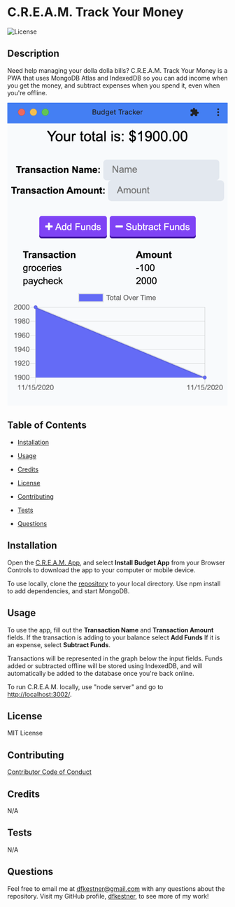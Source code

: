 # C.R.E.A.M. Track Your Money

![License](https://img.shields.io/badge/License-MIT%20License-lightblue.svg)

## Description

Need help managing your dolla dolla bills? C.R.E.A.M. Track Your Money is a PWA that uses MongoDB Atlas and IndexedDB so you can add income when you get the money, and subtract expenses when you spend it, even when you're offline.

![Track Your Money App Screen Shot](https://github.com/dfkestner/C.R.E.A.M.-Track-Your-Money/blob/main/public/images/AppScreenShot.png)

## Table of Contents

* [Installation](#installation)

* [Usage](#usage)

* [Credits](#credits)

* [License](#license)

* [Contributing](#contributing)

* [Tests](#tests)

* [Questions](#questions)

## Installation

Open the [C.R.E.A.M. App](https://creamtrackyourmoney.herokuapp.com/), and select **Install Budget App** from your Browser Controls to download the app to your computer or mobile device.

To use locally, clone the [repository](https://github.com/dfkestner/C.R.E.A.M.-Track-Your-Money) to your local directory. Use npm install to add dependencies, and start MongoDB.

## Usage

To use the app, fill out the **Transaction Name** and **Transaction Amount** fields. If the transaction is adding to your balance select **Add Funds** If it is an expense, select **Subtract Funds**.

Transactions will be represented in the graph below the input fields. Funds added or subtracted offline will be stored using IndexedDB, and will automatically be added to the database once you're back online.

To run C.R.E.A.M. locally, use "node server" and go to [http://localhost:3002/](http://localhost:3002/). 

## License

MIT License

## Contributing

[Contributor Code of Conduct](https://www.contributor-covenant.org/version/2/0/code_of_conduct/code_of_conduct.md)

## Credits 

N/A

## Tests

N/A

## Questions

Feel free to email me at dfkestner@gmail.com with any questions about the repository. Visit my GitHub profile, [dfkestner](https://github.com/dfkestner/), to see more of my work!
